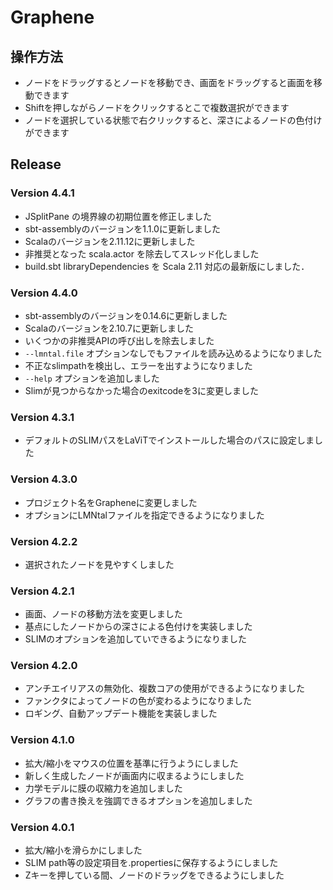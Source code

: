 # Graphene

## 操作方法
* ノードをドラッグするとノードを移動でき、画面をドラッグすると画面を移動できます
* Shiftを押しながらノードをクリックするとこで複数選択ができます
* ノードを選択している状態で右クリックすると、深さによるノードの色付けができます

## Release
### Version 4.4.1
* JSplitPane の境界線の初期位置を修正しました
* sbt-assemblyのバージョンを1.1.0に更新しました
* Scalaのバージョンを2.11.12に更新しました
* 非推奨となった scala.actor を除去してスレッド化しました
* build.sbt libraryDependencies を Scala 2.11 対応の最新版にしました．

### Version 4.4.0
* sbt-assemblyのバージョンを0.14.6に更新しました
* Scalaのバージョンを2.10.7に更新しました
* いくつかの非推奨APIの呼び出しを除去しました
* `--lmntal.file` オプションなしでもファイルを読み込めるようになりました
* 不正なslimpathを検出し、エラーを出すようになりました
* `--help` オプションを追加しました
* Slimが見つからなかった場合のexitcodeを3に変更しました

### Version 4.3.1
* デフォルトのSLIMパスをLaViTでインストールした場合のパスに設定しました

### Version 4.3.0
* プロジェクト名をGrapheneに変更しました
* オプションにLMNtalファイルを指定できるようになりました

### Version 4.2.2
* 選択されたノードを見やすくしました

### Version 4.2.1
* 画面、ノードの移動方法を変更しました
* 基点にしたノードからの深さによる色付けを実装しました
* SLIMのオプションを追加していできるようになりました

### Version 4.2.0
* アンチエイリアスの無効化、複数コアの使用ができるようになりました
* ファンクタによってノードの色が変わるようになりました
* ロギング、自動アップデート機能を実装しました

### Version 4.1.0
* 拡大/縮小をマウスの位置を基準に行うようにしました
* 新しく生成したノードが画面内に収まるようにしました
* 力学モデルに膜の収縮力を追加しました
* グラフの書き換えを強調できるオプションを追加しました

### Version 4.0.1
* 拡大/縮小を滑らかにしました
* SLIM path等の設定項目を.propertiesに保存するようにしました
* Zキーを押している間、ノードのドラッグをできるようにしました
